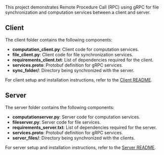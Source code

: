 This project demonstrates Remote Procedure Call (RPC) using gRPC for file synchronization and computation services between a client and server.

## Client

The client folder contains the following components:

- **computation_client.py**: Client code for computation services.
- **file_client.py**: Client code for file synchronization services.
- **requirements_client.txt**: List of dependencies required for the client.
- **services.proto**: Protobuf definition for gRPC services.
- **sync_folder/**: Directory being synchronized with the server.

For client setup and installation instructions, refer to the [Client README](./Client/README.md).

## Server

The server folder contains the following components:

- **computationserver.py**: Server code for computation services.
- **fileserver.py**: Server code for file services.
- **requirements_server.txt**: List of dependencies required for the server.
- **services.proto**: Protobuf definition for gRPC services.
- **server_files/**: Directory being synchronized with the clients.

For server setup and installation instructions, refer to the [Server README](./Server/README.md).